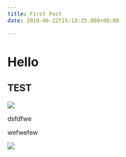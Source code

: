 ```yaml
---
title: First Post
date: 2019-06-22T15:19:25.000+00:00

---
```

# Hello

## TEST

![](/uploads/2019-02-25-204013_1920x1080_scrot.png)

dsfdfwe

wefwefew

![](/uploads/2019-06-18-102000_1920x1080_scrot.png)